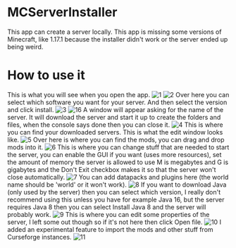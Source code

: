 # MCServerInstaller
This app can create a server locally.
This app is missing some versions of Minecraft, like 1.17.1 because the installer didn't work or the server ended up being weird.
# How to use it
This is what you will see when you open the app.
![1](https://user-images.githubusercontent.com/88277260/136705830-c15c0f93-acca-447e-8c62-e382c3ba565c.png)
![2](https://user-images.githubusercontent.com/88277260/136705845-4a05f4c0-7d55-440c-b1b0-1bb1a16e4e3f.png)
Over here you can select which software you want for your server.
And then select the version and click install.
![3](https://user-images.githubusercontent.com/88277260/136706900-ad94b91e-b426-42d0-bec0-99be6443caf7.png)
![16](https://user-images.githubusercontent.com/88277260/136706920-6314125c-a3b8-49f5-85e6-f757484479ba.png)
A window will appear asking for the name of the server. It will download the server and start it up to create the folders and files, when the console says done then you can close it.
![4](https://user-images.githubusercontent.com/88277260/136706968-39e402d9-a908-4191-8291-c07c6e8b5655.png)
This is where you can find your downloaded servers.
This is what the edit window looks like.
![5](https://user-images.githubusercontent.com/88277260/136707025-89aecc7a-b9d5-40b1-9dc0-2345b82a4ac6.png)
Over here is where you can find the mods, you can drag and drop mods into it.
![6](https://user-images.githubusercontent.com/88277260/136707049-ebcf0804-e4a5-47db-8b2e-4196cdb36926.png)
This is where you can change stuff that are needed to start the server, you can enable the GUI if you want (uses more resources), set the amount of memory the server is allowed to use M is megabytes and G is gigabytes and the Don't Exit checkbox makes it so that the server won't close automatically.
![7](https://user-images.githubusercontent.com/88277260/136707212-a1147e73-2180-4ab5-8912-44e6d4c775a5.png)
You can add datapacks and plugins here (the world name should be 'world' or it won't work).
![8](https://user-images.githubusercontent.com/88277260/136707229-7ae6c2ef-5e1b-4e8d-bc1f-dc57672042cb.png)
If you want to download Java (only used by the server) then you can select which version, I really don't recommend using this unless you have for example Java 16, but the server requires Java 8 then you can select Install Java 8 and the server will probably work.
![9](https://user-images.githubusercontent.com/88277260/136707275-87a92b23-64e3-4273-938f-f4710c220c08.png)
This is where you can edit some properties of the server, I left some out though so if it's not here then click Open file.
![10](https://user-images.githubusercontent.com/88277260/136707309-f1467a8b-06ab-4ee8-ae22-1d5eb0438ae3.png)
I added an experimental feature to import the mods and other stuff from Curseforge instances.
![11](https://user-images.githubusercontent.com/88277260/136707330-60c972da-f57d-4a38-a0e3-4d18021261ca.png)
